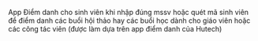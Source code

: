 App Điểm danh cho sinh viên khi nhập đúng mssv hoặc quét mã sinh viên để điểm danh các buổi hội thảo hay các buổi học dành cho giáo viên hoặc các công tác viên (được làm dựa trên app điểm danh của Hutech)
